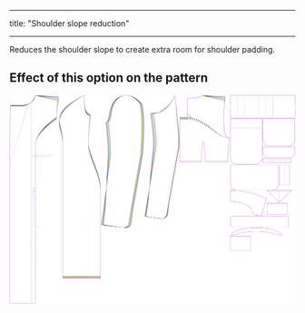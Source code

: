 ***

title: "Shoulder slope reduction"

***

Reduces the shoulder slope to create extra room for shoulder padding.

## Effect of this option on the pattern

![This image shows the effect of this option by superimposing several variants that have a different value for this option](carlita_shoulderslopereduction_sample.svg "Effect of this option on the pattern")
